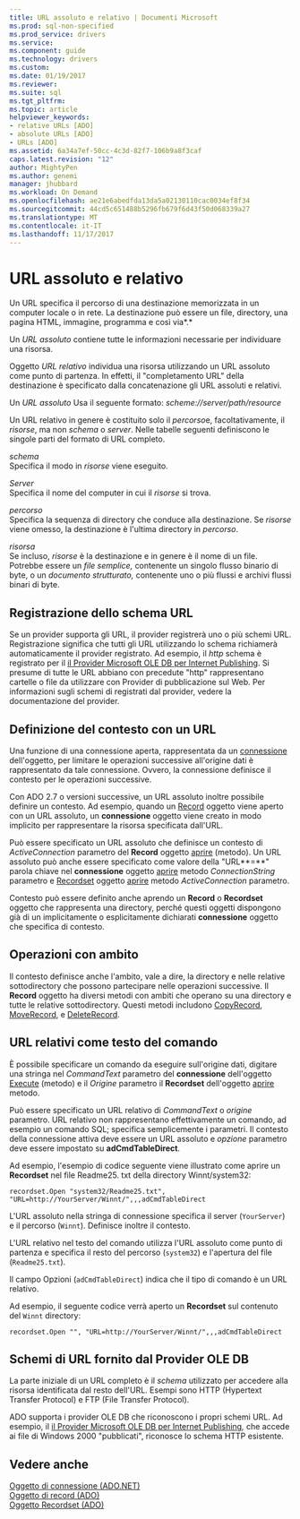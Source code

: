 ```yaml
---
title: URL assoluto e relativo | Documenti Microsoft
ms.prod: sql-non-specified
ms.prod_service: drivers
ms.service: 
ms.component: guide
ms.technology: drivers
ms.custom: 
ms.date: 01/19/2017
ms.reviewer: 
ms.suite: sql
ms.tgt_pltfrm: 
ms.topic: article
helpviewer_keywords:
- relative URLs [ADO]
- absolute URLs [ADO]
- URLs [ADO]
ms.assetid: 6a34a7ef-50cc-4c3d-82f7-106b9a8f3caf
caps.latest.revision: "12"
author: MightyPen
ms.author: genemi
manager: jhubbard
ms.workload: On Demand
ms.openlocfilehash: ae21e6abedfda13da5a02130110cac0034ef8f34
ms.sourcegitcommit: 44cd5c651488b5296fb679f6d43f50d068339a27
ms.translationtype: MT
ms.contentlocale: it-IT
ms.lasthandoff: 11/17/2017
---
```

# <a name="absolute-and-relative-urls"></a>URL assoluto e relativo
Un URL specifica il percorso di una destinazione memorizzata in un computer locale o in rete. La destinazione può essere un file, directory, una pagina HTML, immagine, programma e così via*.*  
  
 Un *URL assoluto* contiene tutte le informazioni necessarie per individuare una risorsa.  
  
 Oggetto *URL relativo* individua una risorsa utilizzando un URL assoluto come punto di partenza. In effetti, il "completamento URL" della destinazione è specificato dalla concatenazione gli URL assoluti e relativi.  
  
 Un *URL assoluto* Usa il seguente formato: *scheme://server/path/resource*  
  
 Un URL relativo in genere è costituito solo il *percorso*e, facoltativamente, il *risorse*, ma non *schema* o *server*. Nelle tabelle seguenti definiscono le singole parti del formato di URL completo.  
  
 *schema*  
 Specifica il modo in *risorse* viene eseguito.  
  
 *Server*  
 Specifica il nome del computer in cui il *risorse* si trova.  
  
 *percorso*  
 Specifica la sequenza di directory che conduce alla destinazione. Se *risorse* viene omesso, la destinazione è l'ultima directory in *percorso*.  
  
 *risorsa*  
 Se incluso, *risorse* è la destinazione e in genere è il nome di un file. Potrebbe essere un *file semplice,* contenente un singolo flusso binario di byte, o un *documento strutturato,* contenente uno o più flussi e archivi flussi binari di byte.  
  
## <a name="url-scheme-registration"></a>Registrazione dello schema URL  
 Se un provider supporta gli URL, il provider registrerà uno o più schemi URL. Registrazione significa che tutti gli URL utilizzando lo schema richiamerà automaticamente il provider registrato. Ad esempio, il *http* schema è registrato per il [il Provider Microsoft OLE DB per Internet Publishing](../../../ado/guide/appendixes/microsoft-ole-db-provider-for-internet-publishing.md). Si presume di tutte le URL abbiano con precedute "http" rappresentano cartelle o file da utilizzare con Provider di pubblicazione sul Web. Per informazioni sugli schemi di registrati dal provider, vedere la documentazione del provider.  
  
## <a name="defining-context-with-a-url"></a>Definizione del contesto con un URL  
 Una funzione di una connessione aperta, rappresentata da un [connessione](../../../ado/reference/ado-api/connection-object-ado.md) dell'oggetto, per limitare le operazioni successive all'origine dati è rappresentato da tale connessione. Ovvero, la connessione definisce il contesto per le operazioni successive.  
  
 Con ADO 2.7 o versioni successive, un URL assoluto inoltre possibile definire un contesto. Ad esempio, quando un [Record](../../../ado/reference/ado-api/record-object-ado.md) oggetto viene aperto con un URL assoluto, un **connessione** oggetto viene creato in modo implicito per rappresentare la risorsa specificata dall'URL.  
  
 Può essere specificato un URL assoluto che definisce un contesto di *ActiveConnection* parametro del **Record** oggetto [aprire](../../../ado/reference/ado-api/open-method-ado-record.md) (metodo). Un URL assoluto può anche essere specificato come valore della "URL**=**" parola chiave nel **connessione** oggetto [aprire](../../../ado/reference/ado-api/open-method-ado-connection.md) metodo  *ConnectionString* parametro e [Recordset](../../../ado/reference/ado-api/recordset-object-ado.md) oggetto [aprire](../../../ado/reference/ado-api/open-method-ado-recordset.md) metodo *ActiveConnection* parametro.  
  
 Contesto può essere definito anche aprendo un **Record** o **Recordset** oggetto che rappresenta una directory, perché questi oggetti dispongono già di un implicitamente o esplicitamente dichiarati **connessione**  oggetto che specifica di contesto.  
  
## <a name="scoped-operations"></a>Operazioni con ambito  
 Il contesto definisce anche l'ambito, vale a dire, la directory e nelle relative sottodirectory che possono partecipare nelle operazioni successive. Il **Record** oggetto ha diversi metodi con ambiti che operano su una directory e tutte le relative sottodirectory. Questi metodi includono [CopyRecord](../../../ado/reference/ado-api/copyrecord-method-ado.md), [MoveRecord](../../../ado/reference/ado-api/moverecord-method-ado.md), e [DeleteRecord](../../../ado/reference/ado-api/deleterecord-method-ado.md).  
  
## <a name="relative-urls-as-command-text"></a>URL relativi come testo del comando  
 È possibile specificare un comando da eseguire sull'origine dati, digitare una stringa nel *CommandText* parametro del **connessione** dell'oggetto [Execute](../../../ado/reference/ado-api/execute-method-ado-connection.md) (metodo) e il  *Origine* parametro il **Recordset** dell'oggetto [aprire](../../../ado/reference/ado-api/open-method-ado-recordset.md) metodo.  
  
 Può essere specificato un URL relativo di *CommandText* o *origine* parametro. URL relativo non rappresentano effettivamente un comando, ad esempio un comando SQL; specifica semplicemente i parametri. Il contesto della connessione attiva deve essere un URL assoluto e *opzione* parametro deve essere impostato su **adCmdTableDirect**.  
  
 Ad esempio, l'esempio di codice seguente viene illustrato come aprire un **Recordset** nel file Readme25. txt della directory Winnt/system32:  
  
```  
recordset.Open "system32/Readme25.txt", "URL=http://YourServer/Winnt/",,,adCmdTableDirect  
```  
  
 L'URL assoluto nella stringa di connessione specifica il server (`YourServer`) e il percorso (`Winnt`). Definisce inoltre il contesto.  
  
 L'URL relativo nel testo del comando utilizza l'URL assoluto come punto di partenza e specifica il resto del percorso (`system32`) e l'apertura del file (`Readme25.txt`).  
  
 Il campo Opzioni (`adCmdTableDirect`) indica che il tipo di comando è un URL relativo.  
  
 Ad esempio, il seguente codice verrà aperto un **Recordset** sul contenuto del `Winnt` directory:  
  
```  
recordset.Open "", "URL=http://YourServer/Winnt/",,,adCmdTableDirect  
```  
  
## <a name="ole-db-provider-supplied-url-schemes"></a>Schemi di URL fornito dal Provider OLE DB  
 La parte iniziale di un URL completo è il *schema* utilizzato per accedere alla risorsa identificata dal resto dell'URL. Esempi sono HTTP (Hypertext Transfer Protocol) e FTP (File Transfer Protocol).  
  
 ADO supporta i provider OLE DB che riconoscono i propri schemi URL. Ad esempio, il [il Provider Microsoft OLE DB per Internet Publishing](../../../ado/guide/appendixes/microsoft-ole-db-provider-for-internet-publishing.md)*,* che accede ai file di Windows 2000 "pubblicati", riconosce lo schema HTTP esistente.  
  
## <a name="see-also"></a>Vedere anche  
 [Oggetto di connessione (ADO.NET)](../../../ado/reference/ado-api/connection-object-ado.md)   
 [Oggetto di record (ADO)](../../../ado/reference/ado-api/record-object-ado.md)   
 [Oggetto Recordset (ADO)](../../../ado/reference/ado-api/recordset-object-ado.md)
